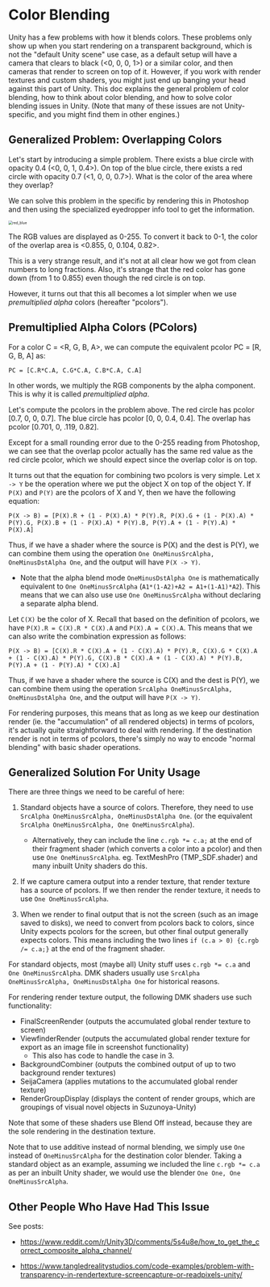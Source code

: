 # Color Blending

Unity has a few problems with how it blends colors. These problems only show up when you start rendering on a transparent background, which is not the "default Unity scene" use case, as a default setup will have a camera that clears to black (<0, 0, 0, 1>) or a similar color, and then cameras that render to screen on top of it. However, if you work with render textures and custom shaders, you might just end up banging your head against this part of Unity. This doc explains the general problem of color blending, how to think about color blending, and how to solve color blending issues in Unity. (Note that many of these issues are not Unity-specific, and you might find them in other engines.)

## Generalized Problem: Overlapping Colors

Let's start by introducing a simple problem. There exists a blue circle with opacity 0.4 (<0, 0, 1, 0.4>). On top of the blue circle, there exists a red circle with opacity 0.7 (<1, 0, 0, 0.7>). What is the color of the area where they overlap?

We can solve this problem in the specific by rendering this in Photoshop and then using the specialized eyedropper info tool to get the information.

<img src="..\images\red_blue.jpg" alt="red_blue" style="zoom:50%;" />

The RGB values are displayed as 0-255. To convert it back to 0-1, the color of the overlap area is <0.855, 0, 0.104, 0.82>.

This is a very strange result, and it's not at all clear how we got from clean numbers to long fractions. Also, it's strange that the red color has gone down (from 1 to 0.855) even though the red circle is on top.

However, it turns out that this all becomes a lot simpler when we use *premultiplied alpha* colors (hereafter "pcolors").

## Premultiplied Alpha Colors (PColors)

For a color C = <R, G, B, A>, we can compute the equivalent pcolor PC = [R, G, B, A] as:

`PC = [C.R*C.A, C.G*C.A, C.B*C.A, C.A]`

In other words, we multiply the RGB components by the alpha component. This is why it is called *premultiplied alpha*. 

Let's compute the pcolors in the problem above. The red circle has pcolor [0.7, 0, 0, 0.7]. The blue circle has pcolor [0, 0, 0.4, 0.4]. The overlap has pcolor [0.701, 0, .119, 0.82].

Except for a small rounding error due to the 0-255 reading from Photoshop, we can see that the overlap pcolor actually has the same red value as the red circle pcolor, which we should expect since the overlap color is on top.

It turns out that the equation for combining two pcolors is very simple. Let `X -> Y` be the operation where we put the object X on top of the object Y. If `P(X)` and `P(Y)` are the pcolors of X and Y, then we have the following equation:

`P(X -> B) = [P(X).R + (1 - P(X).A) * P(Y).R, P(X).G + (1 - P(X).A) * P(Y).G, P(X).B + (1 - P(X).A) * P(Y).B, P(Y).A + (1 - P(Y).A) * P(X).A]`

Thus, if we have a shader where the source is P(X) and the dest is P(Y), we can combine them using the operation `One OneMinusSrcAlpha, OneMinusDstAlpha One`, and the output will have `P(X -> Y)`.

- Note that the alpha blend mode `OneMinusDstAlpha One` is mathematically equivalent to `One OneMinusSrcAlpha` (`A1*(1-A2)+A2 = A1+(1-A1)*A2`). This means that we can also use use `One OneMinusSrcAlpha` without declaring a separate alpha blend.

Let `C(X)` be the color of X. Recall that based on the definition of pcolors, we have `P(X).R = C(X).R * C(X).A` and `P(X).A = C(X).A`. This means that we can also write the combination expression as follows:

`P(X -> B) = [C(X).R * C(X).A + (1 - C(X).A) * P(Y).R, C(X).G * C(X).A + (1 - C(X).A) * P(Y).G, C(X).B * C(X).A + (1 - C(X).A) * P(Y).B, P(Y).A + (1 - P(Y).A) * C(X).A]`

Thus, if we have a shader where the source is C(X) and the dest is P(Y), we can combine them using the operation `SrcAlpha OneMinusSrcAlpha, OneMinusDstAlpha One`, and the output will have `P(X -> Y)`. 

For rendering purposes, this means that as long as we keep our destination render (ie. the "accumulation" of all rendered objects)  in terms of pcolors, it's actually quite straightforward to deal with rendering. If the destination render is not in terms of pcolors, there's simply no way to encode "normal blending" with basic shader operations. 

## Generalized Solution For Unity Usage

There are three things we need to be careful of here: 

1. Standard objects have a source of colors. Therefore, they need to use `SrcAlpha OneMinusSrcAlpha, OneMinusDstAlpha One`. (or the equivalent `SrcAlpha OneMinusSrcAlpha, One OneMinusSrcAlpha`).
   - Alternatively, they can include the line `c.rgb *= c.a;` at the end of their fragment shader (which converts a color into a pcolor) and then use `One OneMinusSrcAlpha`. eg. TextMeshPro (TMP_SDF.shader) and many inbuilt Unity shaders do this.

2. If we capture camera output into a render texture, that render texture has a source of pcolors. If we then render the render texture, it needs to use `One OneMinusSrcAlpha`. 

3. When we render to final output that is not the screen (such as an image saved to disks), we need to convert from pcolors back to colors, since Unity expects pcolors for the screen, but other final output generally expects colors. This means including the two lines `if (c.a > 0) {c.rgb /= c.a;}` at the end of the fragment shader.

For standard objects, most (maybe all) Unity stuff uses `c.rgb *= c.a` and `One OneMinusSrcAlpha`. DMK shaders usually use `SrcAlpha OneMinusSrcAlpha, OneMinusDstAlpha One` for historical reasons. 

For rendering render texture output, the following DMK shaders use such functionality:

- FinalScreenRender (outputs the accumulated global render texture to screen)
- ViewfinderRender (outputs the accumulated global render texture for export as an image file in screenshot functionality)
  - This also has code to handle the case in 3.
- BackgroundCombiner (outputs the combined output of up to two background render textures)
- SeijaCamera (applies mutations to the accumulated global render texture)
- RenderGroupDisplay (displays the content of render groups, which are groupings of visual novel objects in Suzunoya-Unity)

Note that some of these shaders use Blend Off instead, because they are the sole rendering in the destination texture.

Note that to use additive instead of normal blending, we simply use `One` instead of `OneMinusSrcAlpha` for the destination color blender. Taking a standard object as an example, assuming we included the line `c.rgb *= c.a` as per an inbuilt Unity shader, we would use the blender `One One, One OneMinusSrcAlpha`. 

## Other People Who Have Had This Issue

See posts:

- https://www.reddit.com/r/Unity3D/comments/5s4u8e/how_to_get_the_correct_composite_alpha_channel/

-  https://www.tangledrealitystudios.com/code-examples/problem-with-transparency-in-rendertexture-screencapture-or-readpixels-unity/